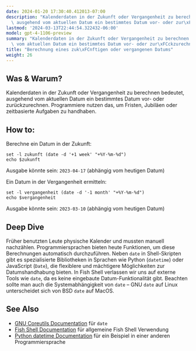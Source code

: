 ```yaml
---
date: 2024-01-20 17:30:40.412013-07:00
description: "Kalenderdaten in der Zukunft oder Vergangenheit zu berechnen bedeutet,\
  \ ausgehend vom aktuellen Datum ein bestimmtes Datum vor- oder zur\xFCckzurechnen.\u2026"
lastmod: '2024-03-13T22:44:54.322432-06:00'
model: gpt-4-1106-preview
summary: "Kalenderdaten in der Zukunft oder Vergangenheit zu berechnen bedeutet, ausgehend\
  \ vom aktuellen Datum ein bestimmtes Datum vor- oder zur\xFCckzurechnen."
title: "Berechnung eines zuk\xFCnftigen oder vergangenen Datums"
weight: 26
---
```


## Was & Warum?
Kalenderdaten in der Zukunft oder Vergangenheit zu berechnen bedeutet, ausgehend vom aktuellen Datum ein bestimmtes Datum vor- oder zurückzurechnen. Programmiere nutzen das, um Fristen, Jubiläen oder zeitbasierte Aufgaben zu handhaben.

## How to:
Berechne ein Datum in der Zukunft:

```Fish Shell
set -l zukunft (date -d '+1 week' "+%Y-%m-%d")
echo $zukunft
```

Ausgabe könnte sein: `2023-04-17` (abhängig vom heutigen Datum)

Ein Datum in der Vergangenheit ermitteln:

```Fish Shell
set -l vergangenheit (date -d '-1 month' "+%Y-%m-%d")
echo $vergangenheit
```

Ausgabe könnte sein: `2023-03-10` (abhängig vom heutigen Datum)

## Deep Dive
Früher benutzten Leute physische Kalender und mussten manuell nachzählen. Programmiersprachen bieten heute Funktionen, um diese Berechnungen automatisch durchzuführen. Neben `date` in Shell-Skripten gibt es spezialisierte Bibliotheken in Sprachen wie Python (`datetime`) oder JavaScript (`Date`), die flexiblere und mächtigere Möglichkeiten zur Datumshandhabung bieten. In Fish Shell verlassen wir uns auf externe Tools wie `date`, da es keine eingebaute Datum-Funktionalität gibt. Beachten sollte man auch die Systemabhängigkeit von `date` – GNU `date` auf Linux unterscheidet sich von BSD `date` auf MacOS.

## See Also
- [GNU Coreutils Documentation](https://www.gnu.org/software/coreutils/manual/html_node/date-invocation.html) für `date`
- [Fish Shell Documentation](https://fishshell.com/docs/current/index.html) für allgemeine Fish Shell Verwendung
- [Python datetime Documentation](https://docs.python.org/3/library/datetime.html) für ein Beispiel in einer anderen Programmiersprache
